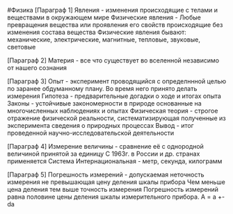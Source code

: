 #Физика 
[Параграф 1]
Явления - изменения происходящие с телами и веществами в окружающем мире
Физические явления - Любые превращения вещества или проявления его свойств происходящие без изменения состава вещества
Физические явления бывают: механические, электрические, магнитные, тепловые, звуковые, световые

[Параграф 2]
Материя - все что существует во вселенной независимо от нашего сознания

[Параграф 3]
Опыт - эксперимент проводящийся с определннной целью по заранее обдуманному плану. Во время него принято делать измерения
Гипотеза - предварительные догадки о ходе и итогах опыта
Законы - устойчивые закономерности в природе основанные на многочисленных наблюдениях и опытах
Физическая теория - строгое отражение физической реальности, систематизирующая полученные из эксперимента сведения о природных процессах
Вывод - итог проведенной научно-исследовательской деятельности

[Параграф 4]
Измерение величины - сравнение её с однородной величиной принятой за единицу
С 1963г. в России и др. странах применяется Система Интернациональная - метр, секунда, килограмм

[Параграф 5]
Погрешность измерений - допускаемая неточность измерения не превышающая цену деления шкалы прибора
Чем меньше цена деления тем выше точность измерения
Погрешность измерений равна половине цены деления шкалы измерительного прибора. A = a +- da